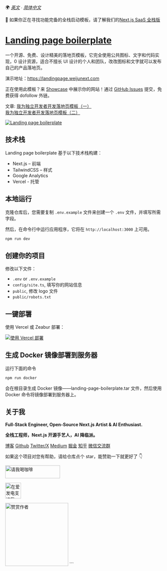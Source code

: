 🌍 _[英文](README.md) ∙ [简体中文](README-zh.md)_

🚀 如果你正在寻找功能完备的全栈启动模板，请了解我们的[Next.js SaaS 全栈版](https://nexty.dev)

# [Landing page boilerplate](https://landingpage.weijunext.com/)

一个开源、免费、设计精美的落地页模板，它完全使用公共图标、文字和代码实现，0 设计资源，适合不擅长 UI 设计的个人和团队，改改图标和文字就可以发布自己的产品落地页。

演示地址：https://landingpage.weijunext.com

正在使用此模板？来 [Showcase](https://landingpage.weijunext.com/#Showcase) 中展示你的网站！通过 [GitHub Issues](https://github.com/weijunext/landing-page-boilerplate/issues) 提交，免费获得 dofollow 外链。

文章:
[我为独立开发者开发落地页模板（一）](https://juejin.cn/post/7344567650457010191)  
[我为独立开发者开发落地页模板（二）](https://juejin.cn/post/7350200488455520267)

[![Landing page boilerplate](./public/og.png)](https://landingpage.weijunext.com/)

## 技术栈

Landing page boilerplate 基于以下技术栈构建：

- Next.js – 前端
- TailwindCSS – 样式
- Google Analytics
- Vercel - 托管

## 本地运行

克隆仓库后，您需要复制 `.env.example` 文件来创建一个 `.env` 文件，并填写所需字段。

然后，在命令行中运行应用程序，它将在 `http://localhost:3000` 上可用。

```bash
npm run dev
```

## 创建你的项目

修改以下文件：

- `.env` or `.env.example`
- `config/site.ts`, 填写你的网站信息
- `public`, 修改 logo 文件
- `public/robots.txt`

## 一键部署

使用 Vercel 或 Zeabur 部署：

[![使用 Vercel 部署](https://vercel.com/button)](https://vercel.com/new/clone?repository-url=https://github.com/weijunext/landing-page-boilerplate&project-name=&repository-name=landing-page-boilerplate&demo-title=LandingPageBoilerplate&demo-description=Landing%20page%20boilerplate.&demo-url=https://landingpage.weijunext.com&demo-image=https://landingpage.weijunext.com/og.png)

## 生成 Docker 镜像部署到服务器

运行下面的命令

```bash
npm run docker
```

会在根目录生成 Docker 镜像——landing-page-boilerplate.tar 文件，然后使用 Docker 命令将镜像部署到服务器上。

## 关于我

**Full-Stack Engineer, Open-Source Next.js Artist & AI Enthusiast.**

**全栈工程师，Next.js 开源手艺人，AI 降临派。**

[博客](https://weijunext.com)
[Github](https://github.com/weijunext)
[Twitter/X](https://twitter.com/weijunext)
[Medium](https://medium.com/@weijunext)
[掘金](https://juejin.cn/user/26044008768029)
[知乎](https://www.zhihu.com/people/mo-mo-mo-89-12-11)
[微信交流群](https://weijunext.com/make-a-friend)

如果这个项目对您有帮助，请给仓库点个 star，能赞助一下就更好了 👇

<a href="https://www.buymeacoffee.com/weijunextz" target="_blank"><img src="https://cdn.buymeacoffee.com/buttons/v2/default-yellow.png" alt="请我喝咖啡" style="height: 41px !important;width: 174px !important;" ></a>

<a href="https://afdian.net/a/weijunext" target="_blank"><img src="./public/afd.png" alt="在爱发电支持我" style="height: 50px !important"></a>

<img src="./public/zs.jpeg" alt="赞赏作者" style="height: 200px; width: 200px">
```
